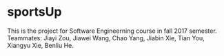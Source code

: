 # sportsUp
This is the project for Software Engineerning course in fall 2017 semester.
Teammates: Jiayi Zou, Jiawei Wang, Chao Yang, Jiabin Xie, Tian You, Xiangyu Xie, Benliu He.
